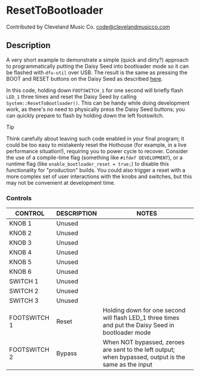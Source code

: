 # ResetToBootloader

Contributed by Cleveland Music Co. <code@clevelandmusicco.com>

## Description

A very short example to demonstrate a simple (quick and dirty?) approach to programmatically putting the Daisy Seed into bootloader mode so it can be flashed with `dfu-util` over USB. The result is the same as pressing the BOOT and RESET buttons on the Daisy Seed as described [here](https://github.com/electro-smith/DaisyWiki/wiki/1.-Setting-Up-Your-Development-Environment#4a-flashing-the-daisy-via-usb).

In this code, holding down `FOOTSWITCH_1` for one second will briefly flash `LED_1` three times and reset the Daisy Seed by calling `System::ResetToBootloader()`. This can be handy while doing development work, as there's no need to physically press the Daisy Seed buttons; you can quickly prepare to flash by holding down the left footswitch.

> [!TIP]
> Think carefully about leaving such code enabled in your final program; it could be too easy to mistakenly reset the Hothouse (for example, in a live performance situation!), requiring you to power cycle to recover. Consider the use of a compile-time flag (something like `#ifdef DEVELOPMENT`), or a runtime flag (like `enable_bootloader_reset = true;`) to disable this functionality for "production" builds. You could also trigger a reset with a more complex set of user interactions with the knobs and switches, but this may not be convenient at development time.

### Controls

| CONTROL | DESCRIPTION | NOTES |
|-|-|-|
| KNOB 1 | Unused |  |
| KNOB 2 | Unused |  |
| KNOB 3 | Unused |  |
| KNOB 4 | Unused |  |
| KNOB 5 | Unused |  |
| KNOB 6 | Unused |  |
| SWITCH 1 | Unused |  |
| SWITCH 2 | Unused |  |
| SWITCH 3 | Unused |  |
| FOOTSWITCH 1 | Reset | Holding down for one second will flash LED_1 three times and put the Daisy Seed in bootloader mode |
| FOOTSWITCH 2 | Bypass | When NOT bypassed, zeroes are sent to the left output; when bypassed, output is the same as the input |
